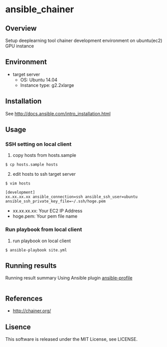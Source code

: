 ansible_chainer
====

## Overview

Setup deeplearning tool chainer development environment on ubuntu(ec2) GPU instance

## Environment

* target server
  * OS: Ubuntu 14.04
  * Instance type: g2.2xlarge

## Installation

See http://docs.ansible.com/intro_installation.html

## Usage

### SSH setting on local client

1. copy hosts from hosts.sample
```
$ cp hosts.sample hosts
```
2. edit hosts to ssh target server
```
$ vim hosts
```

```text:hosts
[development]
xx.xx.xx.xx ansible_connection=ssh ansible_ssh_user=ubuntu ansible_ssh_private_key_file=~/.ssh/hoge.pem
```

* xx.xx.xx.xx: Your EC2 IP Address
* hoge.pem: Your pem file name

### Run playbook from local client

1. run playbook on local client

```
$ ansible-playbook site.yml
```

## Running results

Running result summary
Using Ansible plugin [ansible-profile](https://github.com/jlafon/ansible-profile)

```

```

## References

* http://chainer.org/

## Lisence

This software is released under the MIT License, see LICENSE.
